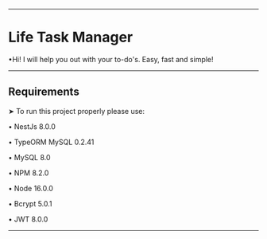 <hr>
<h1>Life Task Manager</h1>
<p>•Hi! I will help you out with your to-do's. Easy, fast and simple!</p>
<hr>
<h2>Requirements</h2>
<p>➤ To run this project properly please use:</p>
<p>• NestJs 8.0.0</p>
<p>• TypeORM MySQL 0.2.41</p>
<p>• MySQL 8.0</p>
<p>• NPM 8.2.0</p>
<p>• Node 16.0.0</p>
<p>• Bcrypt 5.0.1</p>
<p>• JWT 8.0.0</p>
<hr>
